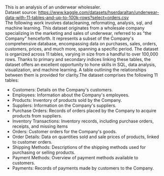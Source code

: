 This is an analysis of an underwear wholesaler.  
Dataset source: https://www.kaggle.com/datasets/hserdaraltan/underwear-data-with-11-tables-and-up-to-100k-rows?select=orders.csv  
The following work involves datacleaning, reformating, analysis, sql, and machine learning. 
This dataset originates from a wholesale company specializing in the marketing and sales of underwear, referred to as "the Company" henceforth. It represents a subset of the Company's comprehensive database, encompassing data on purchases, sales, orders, customers, prices, and much more, spanning a specific period. The dataset is organized across 11 tables, varying in size from a handful to over 100,000 rows. Thanks to primary and secondary indices linking these tables, the dataset offers an excellent opportunity to hone skills in SQL, data analysis, visualization, and machine learning. A table outlining the relationships between them is provided for clarity.The dataset comprises the following 11 tables:  
- Customers: Details on the Company's customers.
- Employees: Information about the Company's employees.
- Products: Inventory of products sold by the Company.
- Suppliers: Information on the Company's suppliers.
- Purchase Orders: Records of orders placed by the Company to acquire products from suppliers.
- Inventory Transactions: Inventory records, including purchase orders, receipts, and missing items
- Orders: Customer orders for the Company's goods.
- Order Details: Data on quantities sold and sale prices of products, linked to customer orders.
- Shipping Methods: Descriptions of the shipping methods used for purchasing or selling products.
- Payment Methods: Overview of payment methods available to customers.
- Payments: Records of payments made by customers to the Company.  
